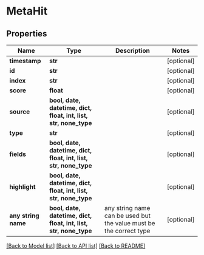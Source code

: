 # MetaHit


## Properties
Name | Type | Description | Notes
------------ | ------------- | ------------- | -------------
**timestamp** | **str** |  | [optional] 
**id** | **str** |  | [optional] 
**index** | **str** |  | [optional] 
**score** | **float** |  | [optional] 
**source** | **bool, date, datetime, dict, float, int, list, str, none_type** |  | [optional] 
**type** | **str** |  | [optional] 
**fields** | **bool, date, datetime, dict, float, int, list, str, none_type** |  | [optional] 
**highlight** | **bool, date, datetime, dict, float, int, list, str, none_type** |  | [optional] 
**any string name** | **bool, date, datetime, dict, float, int, list, str, none_type** | any string name can be used but the value must be the correct type | [optional]

[[Back to Model list]](../README.md#documentation-for-models) [[Back to API list]](../README.md#documentation-for-api-endpoints) [[Back to README]](../README.md)


